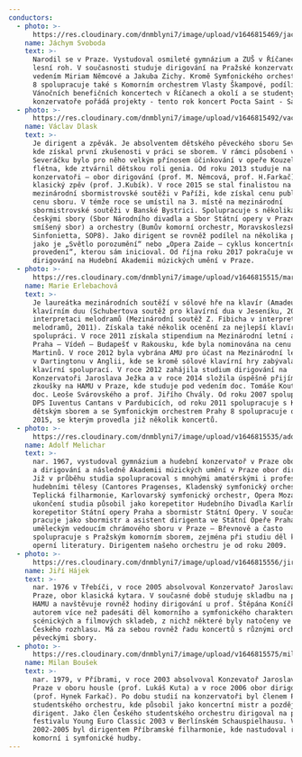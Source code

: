 ```yaml
---
conductors:
  - photo: >-
      https://res.cloudinary.com/dnmblyni7/image/upload/v1646815469/jachym_svoboda_nzcgxj.jpg
    name: Jáchym Svoboda
    text: >-
      Narodil se v Praze. Vystudoval osmileté gymnázium a ZUŠ v Říčanech - obor
      lesní roh. V současnosti studuje dirigování na Pražské konzervatoři pod
      vedením Miriam Němcové a Jakuba Zichy. Kromě Symfonického orchestru Prahy
      8 spolupracuje také s Komorním orchestrem Vlasty Škampové, podílí se na
      Vánočních benefičních koncertech v Říčanech a okolí a se studenty Pražské
      konzervatoře pořádá projekty - tento rok koncert Pocta Saint - Saënsovi.
  - photo: >-
      https://res.cloudinary.com/dnmblyni7/image/upload/v1646815492/vaclav_dlask_ssrdwr.jpg
    name: Václav Dlask
    text: >-
      Je dirigent a zpěvák. Je absolventem dětského pěveckého sboru Severáček,
      kde získal první zkušenosti v práci se sborem. V rámci působení v
      Severáčku bylo pro něho velkým přínosem účinkování v opeře Kouzelná
      flétna, kde ztvárnil dětskou roli genia. Od roku 2013 studuje na Pražské
      konzervatoři – obor dirigování (prof. M. Němcová, prof. H.Farkač) a obor
      klasický zpěv (prof. J.Kubík). V roce 2015 se stal finalistou na
      mezinárodní sbormistrovské soutěži v Paříži, kde získal cenu publika a
      cenu sboru. V témže roce se umístil na 3. místě na mezinárodní
      sbormistrovské soutěži v Banské Bystrici. Spolupracuje s několika předními
      českými sbory (Sbor Národního divadla a Sbor Státní opery v Praze, Kühnův
      smíšený sbor) a orchestry (Bumův komorní orchestr, Moravskoslezská
      Sinfonietta, SOP8). Jako dirigent se rovněž podílel na několika projektech
      jako je „Světlo porozumění“ nebo „Opera Zaide – cyklus koncertních
      provedení“, kterou sám inicioval. Od října roku 2017 pokračuje ve studiu
      dirigování na Hudební Akademii múzických umění v Praze.
  - photo: >-
      https://res.cloudinary.com/dnmblyni7/image/upload/v1646815515/marie_erlabachova_mrmbqq.jpg
    name: Marie Erlebachová
    text: >-
      Je laureátka mezinárodních soutěží v sólové hře na klavír (Amadeus), v
      klavírním duu (Schubertova soutěž pro klavírní dua v Jeseníku, 2005) a v
      interpretaci melodramů (Mezinárodní soutěž Z. Fibicha v interpretaci
      melodramů, 2011). Získala také několik ocenění za nejlepší klavírní
      spolupráci. V roce 2011 získala stipendium na Mezinárodní letní akademii
      Praha – Vídeň – Budapešť v Rakousku, kde byla nominována na cenu Bohuslava
      Martinů. V roce 2012 byla vybrána AMU pro účast na Mezinárodní letní škole
      v Dartingtonu v Anglii, kde se kromě sólové klavírní hry zabývala i
      klavírní spoluprací. V roce 2012 zahájila studium dirigování na
      Konzervatoři Jaroslava Ježka a v roce 2014 složila úspěšně přijímací
      zkoušky na HAMU v Praze, kde studuje pod vedením doc. Tomáše Koutníka,
      doc. Leoše Svárovského a prof. Jiřího Chvály. Od roku 2007 spolupracuje s
      DPS Iuventus Cantans v Pardubicích, od roku 2011 spolupracuje s Kühnovým
      dětským sborem a se Symfonickým orchestrem Prahy 8 spolupracuje od roku
      2015, se kterým provedla již několik koncertů.
  - photo: >-
      https://res.cloudinary.com/dnmblyni7/image/upload/v1646815535/adolf_melichar_zlbjal.jpg
    name: Adolf Melichar
    text: >-
      nar. 1967, vystudoval gymnázium a hudební konzervatoř v Praze obor varhany
      a dirigování a následně Akademii múzických umění v Praze obor dirigování.
      Již v průběhu studia spolupracoval s mnohými amatérskými i profesionálními
      hudebními tělesy (Cantores Pragenses, Kladenský symfonický orchestr,
      Teplická filharmonie, Karlovarský symfonický orchestr, Opera Mozart). Po
      ukončení studia působil jako korepetitor Hudebního Divadla Karlín,
      korepetitor Státní opery Praha a sbormistr Státní Opery. V současnosti
      pracuje jako sbormistr a asistent dirigenta ve Státní Opeře Praha. Dále je
      uměleckým vedoucím chrámového sboru v Praze – Břevnově a často
      spolupracuje s Pražským komorním sborem, zejména při studiu děl klasické
      operní literatury. Dirigentem našeho orchestru je od roku 2009.
  - photo: >-
      https://res.cloudinary.com/dnmblyni7/image/upload/v1646815556/jiri_hajek_mewfzb.jpg
    name: Jiří Hájek
    text: >-
      nar. 1976 v Třebíči, v roce 2005 absolvoval Konzervatoř Jaroslava Ježka v
      Praze, obor klasická kytara. V současné době studuje skladbu na pražské
      HAMU a navštěvuje rovněž hodiny dirigování u prof. Štěpána Koníčka. Je
      autorem více než padesáti děl komorního a symfonického charakteru, a také
      scénických a filmových skladeb, z nichž některé byly natočeny ve studiu
      Českého rozhlasu. Má za sebou rovněž řadu koncertů s různými orchestry a
      pěveckými sbory.
  - photo: >-
      https://res.cloudinary.com/dnmblyni7/image/upload/v1646815575/milan_bousek_kbw0cw.jpg
    name: Milan Boušek
    text: >-
      nar. 1979, v Příbrami, v roce 2003 absolvoval Konzevatoř Jaroslava Ježka v
      Praze v oboru housle (prof. Lukáš Kuta) a v roce 2006 obor dirigování
      (prof. Hynek Farkač). Po dobu studií na konzervatoři byl členem Pražského
      studentského orchestru, kde působil jako koncertní mistr a později i
      dirigent. Jako člen Českého studentského orchestru dirigoval na prestižním
      festivalu Young Euro Classic 2003 v Berlínském Schauspielhausu. V letech
      2002-2005 byl dirigentem Příbramské filharmonie, kde nastudoval řadu děl
      komorní i symfonické hudby.
---
```


